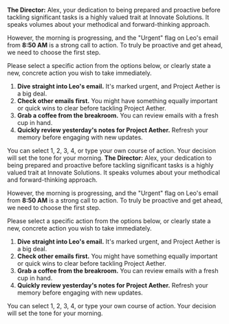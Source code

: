**The Director:** Alex, your dedication to being prepared and proactive before tackling significant tasks is a highly valued trait at Innovate Solutions. It speaks volumes about your methodical and forward-thinking approach.

However, the morning is progressing, and the "Urgent" flag on Leo's email from **8:50 AM** is a strong call to action. To truly be proactive and get ahead, we need to choose the first step.

Please select a specific action from the options below, or clearly state a new, concrete action you wish to take immediately.

1.  **Dive straight into Leo's email.** It's marked urgent, and Project Aether is a big deal.
2.  **Check other emails first.** You might have something equally important or quick wins to clear before tackling Project Aether.
3.  **Grab a coffee from the breakroom.** You can review emails with a fresh cup in hand.
4.  **Quickly review yesterday's notes for Project Aether.** Refresh your memory before engaging with new updates.

You can select 1, 2, 3, 4, or type your own course of action. Your decision will set the tone for your morning.
**The Director:** Alex, your dedication to being prepared and proactive before tackling significant tasks is a highly valued trait at Innovate Solutions. It speaks volumes about your methodical and forward-thinking approach.

However, the morning is progressing, and the "Urgent" flag on Leo's email from **8:50 AM** is a strong call to action. To truly be proactive and get ahead, we need to choose the first step.

Please select a specific action from the options below, or clearly state a new, concrete action you wish to take immediately.

1.  **Dive straight into Leo's email.** It's marked urgent, and Project Aether is a big deal.
2.  **Check other emails first.** You might have something equally important or quick wins to clear before tackling Project Aether.
3.  **Grab a coffee from the breakroom.** You can review emails with a fresh cup in hand.
4.  **Quickly review yesterday's notes for Project Aether.** Refresh your memory before engaging with new updates.

You can select 1, 2, 3, 4, or type your own course of action. Your decision will set the tone for your morning.
